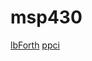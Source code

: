 # msp430

[lbForth](https://github.com/larsbrinkhoff/lbForth)
[ppci](https://github.com/windelbouwman/ppci)
